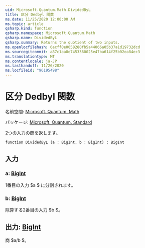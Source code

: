 ```yaml
---
uid: Microsoft.Quantum.Math.DividedByL
title: 区分 Dedbyl 関数
ms.date: 11/25/2020 12:00:00 AM
ms.topic: article
qsharp.kind: function
qsharp.namespace: Microsoft.Quantum.Math
qsharp.name: DividedByL
qsharp.summary: Returns the quotient of two inputs.
ms.openlocfilehash: 6acff0e0058280fb5a44066a05b37a1d19732dcd
ms.sourcegitcommit: a87c1aa8e7453360025e47ba614f25b02ea84ec3
ms.translationtype: MT
ms.contentlocale: ja-JP
ms.lasthandoff: 11/26/2020
ms.locfileid: "96195498"
---
```

# <a name="dividedbyl-function"></a>区分 Dedbyl 関数

名前空間: [Microsoft. Quantum. Math](xref:Microsoft.Quantum.Math)

パッケージ: [Microsoft. Quantum. Standard](https://nuget.org/packages/Microsoft.Quantum.Standard)


2つの入力の商を返します。

```qsharp
function DividedByL (a : BigInt, b : BigInt) : BigInt
```


## <a name="input"></a>入力

### <a name="a--bigint"></a>a: [BigInt](xref:microsoft.quantum.lang-ref.bigint)

1番目の入力 $a $ に分割されます。


### <a name="b--bigint"></a>b: [BigInt](xref:microsoft.quantum.lang-ref.bigint)

除算する2番目の入力 $b $。



## <a name="output--bigint"></a>出力: [BigInt](xref:microsoft.quantum.lang-ref.bigint)

商 $a/b $。